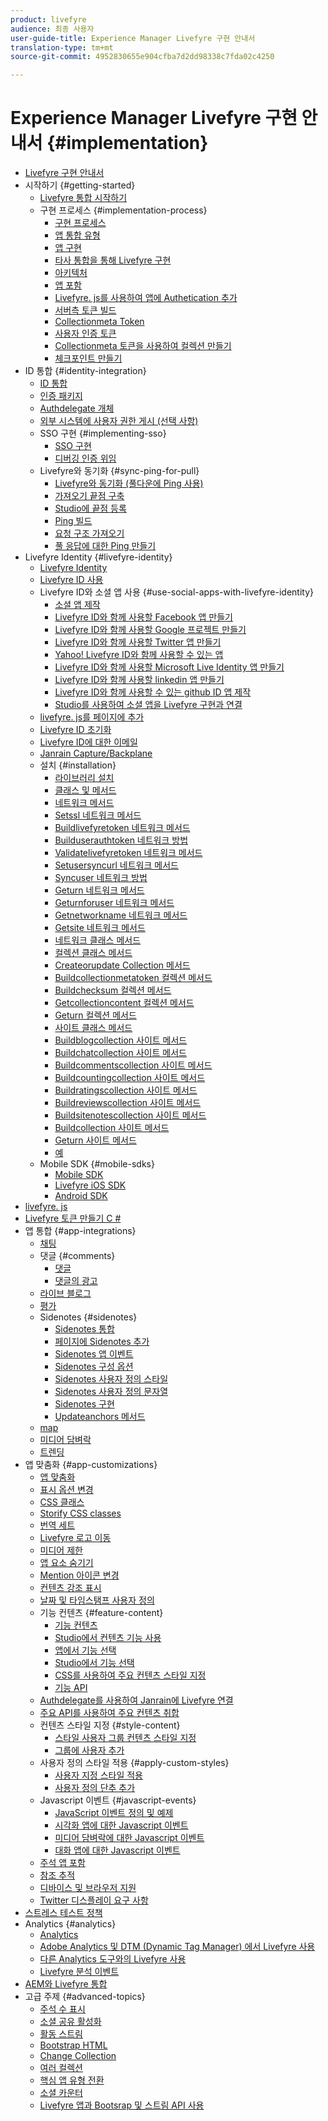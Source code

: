```yaml
---
product: livefyre
audience: 최종 사용자
user-guide-title: Experience Manager Livefyre 구현 안내서
translation-type: tm+mt
source-git-commit: 4952830655e904cfba7d2dd98338c7fda02c4250

---
```



# Experience Manager Livefyre 구현 안내서 {#implementation}

+ [Livefyre 구현 안내서](home.md)
+ 시작하기 {#getting-started}
   + [Livefyre 통합 시작하기](c-getting-started/c-getting-started.md)
   + 구현 프로세스 {#implementation-process}
      + [구현 프로세스](c-getting-started/c-implementation-process/c-implementation-process.md)
      + [앱 통합 유형](c-getting-started/c-implementation-process/c-app-integration-types.md)
      + [앱 구현](c-getting-started/designer-app-implementation.md)
      + [타사 통합을 통해 Livefyre 구현](c-app-integrations/implement-livefyre-3rd-party.md)
      + [아키텍처](c-getting-started/c-implementation-process/c-architecture.md)
      + [앱 포함](c-getting-started/c-implementation-process/c-using-livefyre.js-to-create-customize-and-use-apps-on-your-site.md)
      + [Livefyre. js를 사용하여 앱에 Authetication 추가](c-getting-started/c-implementation-process/c-add-authetication-to-an-app-using-livefyre.js.md)
      + [서버측 토큰 빌드](c-getting-started/c-implementation-process/c-build-server-side-tokens.md)
      + [Collectionmeta Token](c-getting-started/c-implementation-process/c-collectionmeta-tokent.md)
      + [사용자 인증 토큰](c-getting-started/c-implementation-process/c-user-auth-token.md)
      + [Collectionmeta 토큰을 사용하여 컬렉션 만들기](t-create-a-collectionmeta-token.md)
      + [체크포인트 만들기](c-creating-a-checksum.md)
+ ID 통합 {#identity-integration}
   + [ID 통합](t-about-identity-integration/t-about-identity-integration.md)
   + [인증 패키지](t-about-identity-integration/c-authorization-package.md)
   + [Authdelegate 개체](t-about-identity-integration/c-building-an-auth-delegate.md)
   + [외부 시스템에 사용자 권한 게시 (선택 사항)](t-about-identity-integration/c-posting-user-permissions-to-external-systems.md)
   + SSO 구현 {#implementing-sso}
      + [SSO 구현](t-about-identity-integration/c-implementing-sso/c-implementing-sso.md)
      + [디버깅 인증 위임](t-about-identity-integration/c-implementing-sso/c-debugging-auth.md)
   + Livefyre와 동기화 {#sync-ping-for-pull}
      + [Livefyre와 동기화 (풀다운에 Ping 사용)](t-about-identity-integration/t-sync-with-livefyre-using-ping-for-pull/t-sync-with-livefyre-using-ping-for-pull.md)
      + [가져오기 끝점 구축](t-about-identity-integration/t-sync-with-livefyre-using-ping-for-pull/t-build-the-pull-endpoint.md)
      + [Studio에 끝점 등록](t-about-identity-integration/t-sync-with-livefyre-using-ping-for-pull/c-register-the-endpoint-with-studio.md)
      + [Ping 빌드](t-about-identity-integration/t-sync-with-livefyre-using-ping-for-pull/t-build-the-ping.md)
      + [요청 구조 가져오기](t-about-identity-integration/t-sync-with-livefyre-using-ping-for-pull/t-pull-request-structure.md)
      + [풀 응답에 대한 Ping 만들기](t-about-identity-integration/t-sync-with-livefyre-using-ping-for-pull/c-build-the-ping-for-pull-response.md)
+ Livefyre Identity {#livefyre-identity}
   + [Livefyre Identity](c-livefyre-identity-comp/c-livefyre-identity-comp.md)
   + [Livefyre ID 사용](c-livefyre-identity-comp/t-enable-livefyre-identity.md)
   + Livefyre ID와 소셜 앱 사용 {#use-social-apps-with-livefyre-identity}
      + [소셜 앱 제작](c-livefyre-identity-comp/t-create-your-social-apps.md)
      + [Livefyre ID와 함께 사용할 Facebook 앱 만들기](c-livefyre-identity-comp/t-create-a-facebook-app-for-use-with-livefyre-identity.md)
      + [Livefyre ID와 함께 사용할 Google 프로젝트 만들기](c-livefyre-identity-comp/t-create-a-google-project-for-use-with-livefyre-identity.md)
      + [Livefyre ID와 함께 사용할 Twitter 앱 만들기](c-livefyre-identity-comp/t-create-a-twitter-app-for-use-with-livefyre-identity.md)
      + [Yahoo! Livefyre ID와 함께 사용할 수 있는 앱](c-livefyre-identity-comp/t-create-a-yahoo-app-for-use-with-livefyre-identity.md)
      + [Livefyre ID와 함께 사용할 Microsoft Live Identity 앱 만들기](c-livefyre-identity-comp/t-create-a-microsoft-live-id-app-for-use-with-livefyre-identity.md)
      + [Livefyre ID와 함께 사용할 linkedin 앱 만들기](c-livefyre-identity-comp/t-create-a-linkedin-app-for-use-with-livefyre-identity.md)
      + [Livefyre ID와 함께 사용할 수 있는 github ID 앱 제작](c-livefyre-identity-comp/c-create-a-github-identity.md)
      + [Studio를 사용하여 소셜 앱을 Livefyre 구현과 연결](c-livefyre-identity-comp/t-using-studio-to-connect-your-social-apps-to-your-livefyre-implementation.md)
   + [livefyre. js를 페이지에 추가](c-livefyre-identity-comp/t-add-livefyre.js-to-the-page.md)
   + [Livefyre ID 초기화](c-livefyre-identity-comp/t-initialize-livefyre-identity.md)
   + [Livefyre ID에 대한 이메일](c-livefyre-identity-comp/c-emails-for-livefyre-identity.md)
   + [Janrain Capture/Backplane](c-livefyre-identity-comp/c-janrain-capture-backplane-comp.md)
   + 설치 {#installation}
      + [라이브러리 설치](c-installing-libraries/c-installing-libraries.md)
      + [클래스 및 메서드](c-installing-libraries/c-methods-livefyre.md)
      + [네트워크 메서드](c-installing-libraries/c-network-methods.md)
      + [Setssl 네트워크 메서드](c-installing-libraries/r-setssl-method.md)
      + [Buildlivefyretoken 네트워크 메서드](c-installing-libraries/r-buildlivefyretoken-method.md)
      + [Builduserauthtoken 네트워크 방법](c-installing-libraries/r-builduserauthtoken-method.md)
      + [Validatelivefyretoken 네트워크 메서드](c-installing-libraries/c-validatelivefyretoken-network-method.md)
      + [Setusersyncurl 네트워크 메서드](c-installing-libraries/r-setusersyncurl-method.md)
      + [Syncuser 네트워크 방법](c-installing-libraries/r-syncuser-method.md)
      + [Geturn 네트워크 메서드](c-installing-libraries/r-geturn-method.md)
      + [Geturnforuser 네트워크 메서드](c-installing-libraries/r-geturnforuser-method.md)
      + [Getnetworkname 네트워크 메서드](c-installing-libraries/r-getnetworkname-method.md)
      + [Getsite 네트워크 메서드](c-installing-libraries/r-getsite-method.md)
      + [네트워크 클래스 메서드](c-installing-libraries/c-network-class-methods.md)
      + [컬렉션 클래스 메서드](c-installing-libraries/c-collection-methods.md)
      + [Createorupdate Collection 메서드](c-installing-libraries/r-createorupdate-collection-method.md)
      + [Buildcollectionmetatoken 컬렉션 메서드](c-installing-libraries/r-buildcollectionmetatoken-collection-method.md)
      + [Buildchecksum 컬렉션 메서드](c-installing-libraries/r-buildchecksum-collection-method.md)
      + [Getcollectioncontent 컬렉션 메서드](c-installing-libraries/t-getcollectioncontent-collection-method.md)
      + [Geturn 컬렉션 메서드](c-installing-libraries/r-geturn-collection-method.md)
      + [사이트 클래스 메서드](c-installing-libraries/c-site-methods.md)
      + [Buildblogcollection 사이트 메서드](c-installing-libraries/r-buildblogcollection-site-method.md)
      + [Buildchatcollection 사이트 메서드](c-installing-libraries/r-buildchatcollection-site-method.md)
      + [Buildcommentscollection 사이트 메서드](c-installing-libraries/r-buildcommentscollection-site-method.md)
      + [Buildcountingcollection 사이트 메서드](c-installing-libraries/r-buildcountingcollection-site-method.md)
      + [Buildratingscollection 사이트 메서드](c-installing-libraries/r-buildratingscollection-site-method.md)
      + [Buildreviewscollection 사이트 메서드](c-installing-libraries/r-buildreviewscollection-site-method.md)
      + [Buildsitenotescollection 사이트 메서드](c-installing-libraries/r-buildsitenotescollection-site-method.md)
      + [Buildcollection 사이트 메서드](c-installing-libraries/r-buildcollection-site-method.md)
      + [Geturn 사이트 메서드](c-installing-libraries/r-geturn-site-method.md)
      + [예](c-installing-libraries/c-libraries-examples.md)
   + Mobile SDK {#mobile-sdks}
      + [Mobile SDK](c-mobile-sdks/c-mobile-sdks.md)
      + [Livefyre iOS SDK](c-mobile-sdks/c-livefyre-ios-sdk.md)
      + [Android SDK](c-mobile-sdks/c-android-sdk.md)
+ [livefyre. js](c-livefyre.js.md)
+ [Livefyre 토큰 만들기 C #](c-creating-livefyre-tokens-c-.md)
+ 앱 통합 {#app-integrations}
   + [채팅](c-app-integrations/c-app-integratios-chat.md)
   + 댓글 {#comments}
      + [댓글](c-app-integrations/c-comments-integration/c-comments-integration.md)
      + [댓글의 광고](c-app-integrations/c-comments-integration/c-ads-in-comments-integration.md)
   + [라이브 블로그](c-app-integrations/c-live-blog-integration.md)
   + [평가](c-app-integrations/c-reviews-integration.md)
   + Sidenotes {#sidenotes}
      + [Sidenotes 통합](c-app-integrations/c-sidenotes-integration/r-sidenotes-integration.md)
      + [페이지에 Sidenotes 추가](c-app-integrations/c-sidenotes-integration/r-adding-sidenotes-to-a-page.md)
      + [Sidenotes 앱 이벤트](c-app-integrations/c-sidenotes-integration/r-app-events.md)
      + [Sidenotes 구성 옵션](c-app-integrations/c-sidenotes-integration/r-configuration-options.md)
      + [Sidenotes 사용자 정의 스타일](c-app-integrations/c-sidenotes-integration/r-custom-styles.md)
      + [Sidenotes 사용자 정의 문자열](c-app-integrations/c-sidenotes-integration/r-custom-strings.md)
      + [Sidenotes 구현](c-app-integrations/c-sidenotes-integration/r-sidenotes-implementation.md)
      + [Updateanchors 메서드](c-app-integrations/c-sidenotes-integration/update-anchors-method.md)
   + [map](c-app-integrations/c-map-integration.md)
   + [미디어 담벼락](c-app-integrations/c-media-wall-integration.md)
   + [트렌딩](c-app-integrations/c-trending-integration.md)
+ 앱 맞춤화 {#app-customizations}
   + [앱 맞춤화](c-app-customizations/c-app-customizations.md)
   + [표시 옵션 변경](c-app-customizations/c-change-display-options.md)
   + [CSS 클래스](c-app-customizations/c-css-classes.md)
   + [Storify CSS classes](c-app-customizations/c-storify-css-classes.md)
   + [번역 세트](c-app-customizations/c-translation-sets.md)
   + [Livefyre 로고 이동](c-app-customizations/c-move-the-livefyre-logo.md)
   + [미디어 제한](c-app-customizations/c-restrict-media.md)
   + [앱 요소 숨기기](c-app-customizations/c-hide-app-elements.md)
   + [Mention 아이콘 변경](c-app-customizations/c-change-mention-icon.md)
   + [컨텐츠 강조 표시](c-app-customizations/c-highlight-content.md)
   + [날짜 및 타임스탬프 사용자 정의](c-app-customizations/c-date-time-stamp.md)
   + 기능 컨텐츠 {#feature-content}
      + [기능 컨텐츠](c-app-customizations/t-feature-content.md)
      + [Studio에서 컨텐츠 기능 사용](c-app-customizations/t-enable-featuring-content-in-studio.md)
      + [앱에서 기능 선택](c-app-customizations/t-select-content-to-feature.md)
      + [Studio에서 기능 선택](c-app-customizations/t-select-content-to-feature-from-studio.md)
      + [CSS를 사용하여 주요 컨텐츠 스타일 지정](c-app-customizations/c-use-css-to-style-featured-content.md)
      + [기능 API](c-app-customizations/c-feature-apis.md)
   + [Authdelegate를 사용하여 Janrain에 Livefyre 연결](c-app-customizations/c-connecting-janrain-to-livefyre-using-authdelegate.md)
   + [주요 API를 사용하여 주요 컨텐츠 취합](c-app-customizations/c-aggregated-featured-content-using-the-featured-apis.md)
   + 컨텐츠 스타일 지정 {#style-content}
      + [스타일 사용자 그룹 컨텐츠 스타일 지정](c-app-customizations/c-style-user-group-content.md)
      + [그룹에 사용자 추가](c-app-customizations/c-adding-users-to-groups.md)
   + 사용자 정의 스타일 적용 {#apply-custom-styles}
      + [사용자 지정 스타일 적용](c-app-customizations/c-applying-custom-styles-.md)
      + [사용자 정의 단추 추가](c-app-customizations/t-add-custom-buttons.md)
   + Javascript 이벤트 {#javascript-events}
      + [JavaScript 이벤트 정의 및 예제](c-app-customizations/c-javascript-events.md)
      + [시각화 앱에 대한 Javascript 이벤트](c-app-customizations/c-javascript-events-for-visualization-apps.md)
      + [미디어 담벼락에 대한 Javascript 이벤트](c-app-customizations/c-javascript-events-media-wall.md)
      + [대화 앱에 대한 Javascript 이벤트](c-app-customizations/c-javascript-events-for-conversation-apps.md)
   + [주석 앱 포함](c-app-customizations/c-embed-a-comments-app.md)
   + [참조 추적](c-app-customizations/c-referral-tracking.md)
   + [디바이스 및 브라우저 지원](c-app-customizations/c-device-and-browser-support.md)
   + [Twitter 디스플레이 요구 사항](c-app-customizations/c-twitter-display-requirements.md)
+ [스트레스 테스트 정책](c-stress-test-policy.md)
+ Analytics {#analytics}
   + [Analytics](livefyre-analytics/livefyre-analytics.md)
   + [Adobe Analytics 및 DTM (Dynamic Tag Manager) 에서 Livefyre 사용](livefyre-analytics/c-use-livefyre-with-adobe-analytics.md)
   + [다른 Analytics 도구와의 Livefyre 사용](livefyre-analytics/c-livefyre-analytics.md)
   + [Livefyre 분석 이벤트](livefyre-analytics/c-livefyre-analytics-events.md)
+ [AEM와 Livefyre 통합](c-livefyre-aem-integration.md)
+ 고급 주제 {#advanced-topics}
   + [주석 수 표시](c-advanced-topics/t-display-comment-count.md)
   + [소셜 공유 활성화](c-advanced-topics/c-enabling-social-sharing.md)
   + [활동 스트림](c-advanced-topics/c-activity-stream.md)
   + [Bootstrap HTML](c-advanced-topics/c-bootstrap-html.md)
   + [Change Collection](c-advanced-topics/c-change-collection.md)
   + [여러 컬렉션](c-advanced-topics/c-multiple-collections.md)
   + [핵심 앱 유형 전환](c-advanced-topics/c-switch-core-app-types.md)
   + [소셜 카운터](c-advanced-topics/c-social-counter.md)
   + [Livefyre 앱과 Bootsrap 및 스트림 API 사용](c-advanced-topics/bootstrap-stream-api.md)
